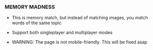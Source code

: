 ### MEMORY MADNESS 
- This is memory match, but instead of matching images, you match words of the same topic
- Support both singleplayer and multiplayer modes

- WARNING: The page is not mobile-friendly. This will be fixed asap
